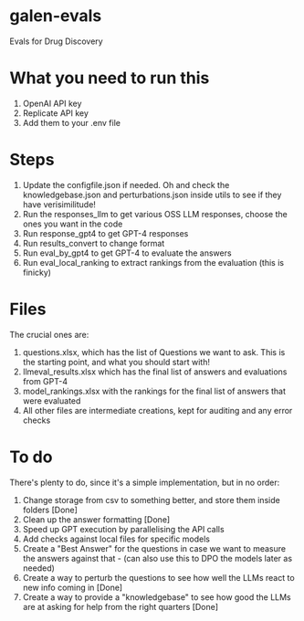 # galen-evals
Evals for Drug Discovery

# What you need to run this
1. OpenAI API key
2. Replicate API key
3. Add them to your .env file

# Steps
1. Update the configfile.json if needed. Oh and check the knowledgebase.json and perturbations.json inside utils to see if they have verisimilitude!
2. Run the responses_llm to get various OSS LLM responses, choose the ones you want in the code
3. Run response_gpt4 to get GPT-4 responses
4. Run results_convert to change format
5. Run eval_by_gpt4 to get GPT-4 to evaluate the answers
6. Run eval_local_ranking to extract rankings from the evaluation (this is finicky)

# Files
The crucial ones are:
1. questions.xlsx, which has the list of Questions we want to ask. This is the starting point, and what you should start with!
2. llmeval_results.xlsx which has the final list of answers and evaluations from GPT-4
3. model_rankings.xlsx with the rankings for the final list of answers that were evaluated
4. All other files are intermediate creations, kept for auditing and any error checks

# To do
There's plenty to do, since it's a simple implementation, but in no order:
1. Change storage from csv to something better, and store them inside folders [Done]
2. Clean up the answer formatting [Done]
3. Speed up GPT execution by parallelising the API calls
4. Add checks against local files for specific models
5. Create a "Best Answer" for the questions in case we want to measure the answers against that - (can also use this to DPO the models later as needed)
6. Create a way to perturb the questions to see how well the LLMs react to new info coming in [Done]
7. Create a way to provide a "knowledgebase" to see how good the LLMs are at asking for help from the right quarters [Done]